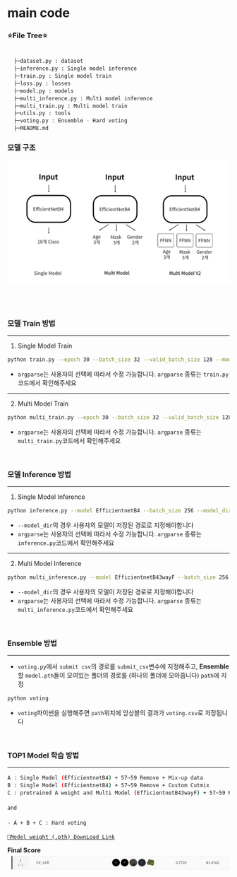 # main code

### ⭐File Tree⭐

```bash

  ├─dataset.py : dataset
  ├─inference.py : Single model inference
  ├─train.py : Single model train
  ├─loss.py : losses
  ├─model.py : models
  ├─multi_inference.py : Multi model inference
  ├─multi_train.py : Multi model train
  ├─utils.py : tools 
  ├─voting.py : Ensemble - Hard voting
  ├─README.md 
``` 
### 모델 구조
<img src='../Image/model.png/' width="800"/>

<br/><br/>


### 모델 Train 방법
---

1. Single Model Train
``` bash
python train.py --epoch 30 --batch_size 32 --valid_batch_size 128 --model EfficientnetB4 --resize 380 380 --criterion focal
```
- `argparse`는 사용자의 선택에 따라서 수정 가능합니다. `argparse` 종류는 `train.py`코드에서 확인해주세요

---

2. Multi Model Train
``` bash
python multi_train.py --epoch 30 --batch_size 32 --valid_batch_size 128 --model EfficientnetB43way --resize 380 380 --criterion focal
```
- `argparse`는 사용자의 선택에 따라서 수정 가능합니다. `argparse` 종류는 `multi_train.py`코드에서 확인해주세요
<br/>

### 모델 Inference 방법
---

1. Single Model Inference 
```bash
python inference.py --model EfficientnetB4 --batch_size 256 --model_dir ./model/exp
```
- `--model_dir`의 경우 사용자의 모델이 저장된 경로로 지정해야합니다
- `argparse`는 사용자의 선택에 따라서 수정 가능합니다. `argparse` 종류는 `inference.py`코드에서 확인해주세요

---

2. Multi Model Inference 
```bash
python multi_inference.py --model EfficientnetB43wayF --batch_size 256 --model_dir ./model/exp
```
- `--model_dir`의 경우 사용자의 모델이 저장된 경로로 지정해야합니다
- `argparse`는 사용자의 선택에 따라서 수정 가능합니다. `argparse` 종류는 `multi_inference.py`코드에서 확인해주세요
<br/>

### Ensemble 방법
---

- `voting.py`에서 `submit csv`의 경로를 `submit_csv`변수에 지정해주고, **Ensemble**할 `model.pth`들이 모여있는 폴더의 경로를 (하나의 폴더에 모아줍니다) `path`에 지정

```bash
python voting
```
- `voting`파이썬을 실행해주면 `path`위치에 앙상블의 결과가 `voting.csv`로 저장됩니다
<br/>

### TOP1 Model 학습 방법
---

```bash
A : Single Model (EfficientnetB4) + 57~59 Remove + Mix-up data
B : Single Model (EfficientnetB4) + 57~59 Remove + Custom Cutmix
C : pretrained A weight and Multi Model (EfficientnetB43wayF) + 57~59 Remove + rembg & deepface 

and 

- A + B + C : Hard voting
```
<a href = 'https://bottlenose-oak-2e3.notion.site/Model-weights-result-0d6e3ad6401348a58f39edc857abc6b3'>`📀Model weight (.pth) DownLoad Link`</a>  

**Final Score**
![private](../Image/private.png)

